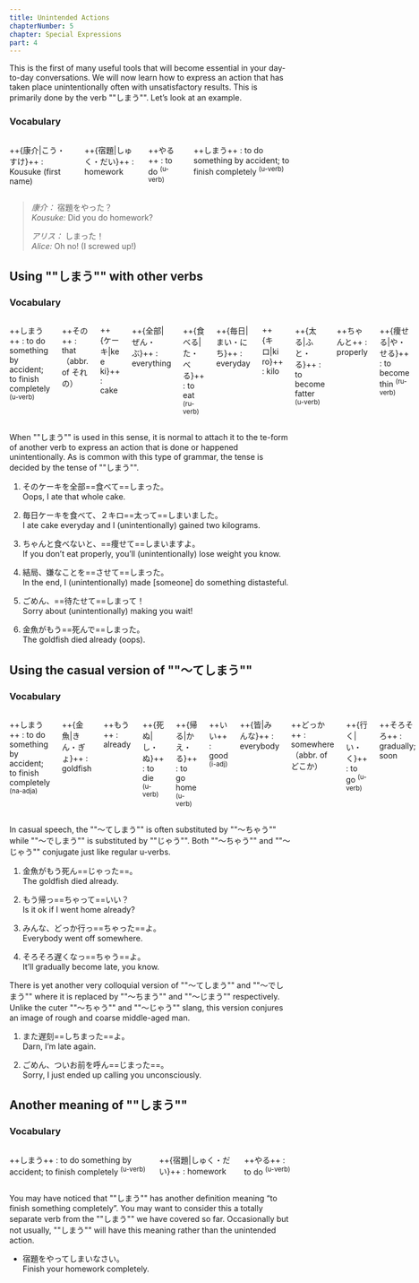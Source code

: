 ```yaml
---
title: Unintended Actions
chapterNumber: 5
chapter: Special Expressions
part: 4
---
```


This is the first of many useful tools that will become essential in your day-to-day conversations. We will now learn how to express an action that has taken place unintentionally often with unsatisfactory results. This is primarily done by the verb ""しまう"". Let’s look at an example.

### Vocabulary

<div class="columns">

++{康介|こう・すけ}++
: Kousuke (first name)

++{宿題|しゅく・だい}++
: homework

++やる++
: to do <sup>(u-verb)</sup>

++しまう++
: to do something by accident; to finish completely <sup>(u-verb)</sup>

</div>

> <cite>康介：</cite> 宿題をやった？  
> <cite>Kousuke:</cite> Did you do homework?
>
> <cite>アリス：</cite> しまった！  
> <cite>Alice:</cite> Oh no! (I screwed up!)

## Using ""しまう"" with other verbs

### Vocabulary

<div class="columns">

++しまう++
: to do something by accident; to finish completely <sup>(u-verb)</sup>

++その++
: that （abbr. of それの）

++{ケーキ|ke e ki}++
: cake

++{全部|ぜん・ぶ}++
: everything

++{食べる|た・べる}++
: to eat <sup>(ru-verb)</sup>

++{毎日|まい・にち}++
: everyday

++{キロ|ki ro}++
: kilo

++{太る|ふと・る}++
: to become fatter <sup>(u-verb)</sup>

++ちゃんと++
: properly

++{痩せる|や・せる}++
: to become thin <sup>(ru-verb)</sup>

++{結局|けっ・きょく}++
: eventually

++{嫌|いや}++
: disagreeable; unpleasant <sup>(na-adja)</sup>

++こと++
: event, matter

++する++
: to do <sup>(exception)</sup>

++ごめん++
: sorry

++{待つ|ま・つ}++
: to wait <sup>(u-verb)</sup>

++{金魚|きん・ぎょ}++
: goldfish

++もう++
: already

++{死ぬ|し・ぬ}++
: to die <sup>(u-verb)</sup>

</div>

When ""しまう"" is used in this sense, it is normal to attach it to the te-form of another verb to express an action that is done or happened unintentionally. As is common with this type of grammar, the tense is decided by the tense of ""しまう"".

1. そのケーキを全部==食べて==しまった。  
   Oops, I ate that whole cake.

1. 毎日ケーキを食べて、２キロ==太って==しまいました。  
   I ate cake everyday and I (unintentionally) gained two kilograms.

1. ちゃんと食べないと、==痩せて==しまいますよ。  
   If you don’t eat properly, you’ll (unintentionally) lose weight you know.

1. 結局、嫌なことを==させて==しまった。  
   In the end, I (unintentionally) made [someone] do something distasteful.

1. ごめん、==待たせて==しまって！  
   Sorry about (unintentionally) making you wait!

1. 金魚がもう==死んで==しまった。  
   The goldfish died already (oops).

## Using the casual version of ""～てしまう""

### Vocabulary

<div class="columns">

++しまう++
: to do something by accident; to finish completely <sup>(na-adja)</sup>

++{金魚|きん・ぎょ}++
: goldfish

++もう++
: already

++{死ぬ|し・ぬ}++
: to die <sup>(u-verb)</sup>

++{帰る|かえ・る}++
: to go home <sup>(u-verb)</sup>

++いい++
: good <sup>(i-adj)</sup>

++{皆|みんな}++
: everybody

++どっか++
: somewhere （abbr. of どこか）

++{行く|い・く}++
: to go <sup>(u-verb)</sup>

++そろそろ++
: gradually; soon

++{遅い|おそ・い}++
: late <sup>(i-adj)</sup>

++なる++
: to become <sup>(u-verb)</sup>

++また++
: again

++{遅刻|ち・こく}++
: tardiness

++する++
: to do <sup>(exception)</sup>

++ごめん++
: sorry

++つい++
: just (now); unintentionally

++{お前|お・まえ}++
: you (casual)

++{呼ぶ|よ・ぶ}++
: to call <sup>(u-verb)</sup>

</div>

In casual speech, the ""～てしまう"" is often substituted by ""～ちゃう"" while ""～でしまう"" is substituted by ""じゃう"". Both ""～ちゃう"" and ""～じゃう"" conjugate just like regular u-verbs.

1. 金魚がもう死ん==じゃった==。  
   The goldfish died already.

1. もう帰っ==ちゃって==いい？  
   Is it ok if I went home already?

1. みんな、どっか行っ==ちゃった==よ。  
   Everybody went off somewhere.

1. そろそろ遅くなっ==ちゃう==よ。  
   It’ll gradually become late, you know.

There is yet another very colloquial version of ""～てしまう"" and ""～でしまう"" where it is replaced by ""～ちまう"" and ""～じまう"" respectively. Unlike the cuter ""～ちゃう"" and ""～じゃう"" slang, this version conjures an image of rough and coarse middle-aged man.

1. また遅刻==しちまった==よ。  
   Darn, I’m late again.

1. ごめん、ついお前を呼ん==じまった==。  
   Sorry, I just ended up calling you unconsciously.

## Another meaning of ""しまう""

### Vocabulary

<div class="columns">

++しまう++
: to do something by accident; to finish completely <sup>(u-verb)</sup>

++{宿題|しゅく・だい}++
: homework

++やる++
: to do <sup>(u-verb)</sup>

</div>

You may have noticed that ""しまう"" has another definition meaning “to finish something completely”. You may want to consider this a totally separate verb from the ""しまう"" we have covered so far. Occasionally but not usually, ""しまう"" will have this meaning rather than the unintended action.

- 宿題をやってしまいなさい。  
   Finish your homework completely.
